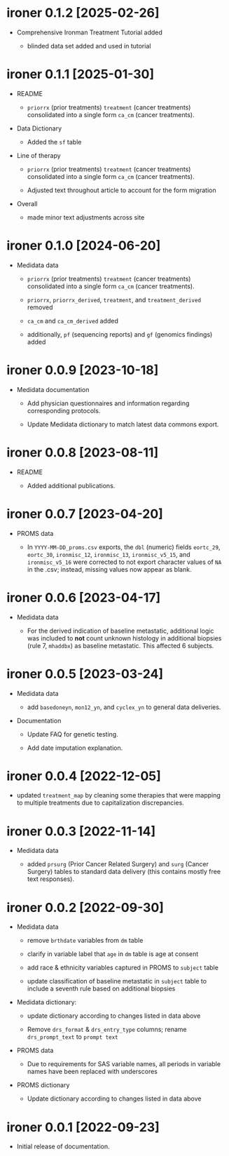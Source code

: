 # ironer 0.1.2 [2025-02-26]

* Comprehensive Ironman Treatment Tutorial added
  
  + blinded data set added and used in tutorial 


# ironer 0.1.1 [2025-01-30]

* README

  + `priorrx` (prior treatments) `treatment` (cancer treatments) consolidated into
  a single form `ca_cm` (cancer treatments). 
  
* Data Dictionary

  + Added the `sf` table
  
* Line of therapy
  
  + `priorrx` (prior treatments) `treatment` (cancer treatments) consolidated into
  a single form `ca_cm` (cancer treatments). 
  
  + Adjusted text throughout article to account for the form migration

* Overall

  + made minor text adjustments across site





# ironer 0.1.0 [2024-06-20]

* Medidata data

  + `priorrx` (prior treatments) `treatment` (cancer treatments) consolidated into
  a single form `ca_cm` (cancer treatments). 
  
  + `priorrx`, `priorrx_derived`, `treatment`, and `treatment_derived` removed
  
  + `ca_cm` and `ca_cm_derived` added
  
  + additionally, `pf` (sequencing reports) and `gf` (genomics findings) added
  


# ironer 0.0.9 [2023-10-18]

* Medidata documentation

  + Add physician questionnaires and information regarding corresponding protocols.
  
  + Update Medidata dictionary to match latest data commons export.

# ironer 0.0.8 [2023-08-11]

* README

   + Added additional publications.

# ironer 0.0.7 [2023-04-20]

* PROMS data

   + In `YYYY-MM-DD_proms.csv` exports, the `dbl` (numeric) fields `eortc_29`, 
   `eortc_30`, `ironmisc_12`, `ironmisc_13`, `ironmisc_v5_15`, and `ironmisc_v5_16`
   were corrected to not export character values of `NA` in the .csv; instead,
   missing values now appear as blank.

# ironer 0.0.6 [2023-04-17]


* Medidata data

   + For the derived indication of baseline metastatic, additional logic was
   included to **not** count unknown histology in additional biopsies (rule 7, `mhaddbx`) 
   as baseline metastatic. This affected 6 subjects.

# ironer 0.0.5 [2023-03-24]

* Medidata data

   + add `basedoneyn`, `mon12_yn`, and `cyclex_yn` to general data deliveries.

* Documentation

   + Update FAQ for genetic testing.
 
   + Add date imputation explanation.

# ironer 0.0.4 [2022-12-05]

* updated `treatment_map` by cleaning some therapies that were mapping to multiple treatments due to capitalization discrepancies.

# ironer 0.0.3 [2022-11-14]

* Medidata data

  + added `prsurg` (Prior Cancer Related Surgery) and `surg` (Cancer Surgery) tables to standard data delivery (this contains mostly free text responses).



# ironer 0.0.2 [2022-09-30]

* Medidata data

   + remove `brthdate` variables from `dm` table
   
   + clarify in variable label that `age` in `dm` table is age at consent
   
   + add race & ethnicity variables captured in PROMS to `subject` table
   
   + update classification of baseline metastatic in `subject` table to include a
   seventh rule based on additional biopsies
   
   
* Medidata dictionary: 

   + update dictionary according to changes listed in data above

   + Remove `drs_format` & `drs_entry_type` columns;
   rename `drs_prompt_text` to `prompt text`

* PROMS data

  + Due to requirements for SAS variable names, all periods in variable
  names have been replaced with underscores
  
  
* PROMS dictionary

  + Update dictionary according to changes listed in data above


# ironer 0.0.1 [2022-09-23]

* Initial release of documentation.
